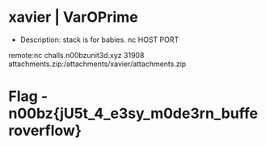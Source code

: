 # xavier | VarOPrime
- Description: stack is for babies. nc HOST PORT

remote:nc challs.n00bzunit3d.xyz 31908
attachments.zip:/attachments/xavier/attachments.zip

# Flag - n00bz{jU5t_4_e3sy_m0de3rn_bufferoverflow}
